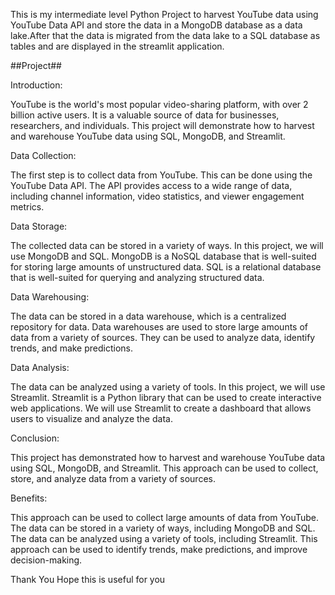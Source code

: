 This is my intermediate level Python Project to harvest YouTube data using YouTube Data API and store the data in a MongoDB database as a data lake.After that the data is migrated from the data lake to a SQL database as tables and are displayed in the streamlit application.

##Project##

Introduction:

YouTube is the world's most popular video-sharing platform, with over 2 billion active users. It is a valuable source of data for businesses, researchers, and individuals. This project will demonstrate how to harvest and warehouse YouTube data using SQL, MongoDB, and Streamlit.

Data Collection:

The first step is to collect data from YouTube. This can be done using the YouTube Data API. The API provides access to a wide range of data, including channel information, video statistics, and viewer engagement metrics.

Data Storage:

The collected data can be stored in a variety of ways. In this project, we will use MongoDB and SQL. MongoDB is a NoSQL database that is well-suited for storing large amounts of unstructured data. SQL is a relational database that is well-suited for querying and analyzing structured data.

Data Warehousing:

The data can be stored in a data warehouse, which is a centralized repository for data. Data warehouses are used to store large amounts of data from a variety of sources. They can be used to analyze data, identify trends, and make predictions.

Data Analysis:

The data can be analyzed using a variety of tools. In this project, we will use Streamlit. Streamlit is a Python library that can be used to create interactive web applications. We will use Streamlit to create a dashboard that allows users to visualize and analyze the data.

Conclusion:

This project has demonstrated how to harvest and warehouse YouTube data using SQL, MongoDB, and Streamlit. This approach can be used to collect, store, and analyze data from a variety of sources.

Benefits:

This approach can be used to collect large amounts of data from YouTube. The data can be stored in a variety of ways, including MongoDB and SQL. The data can be analyzed using a variety of tools, including Streamlit. This approach can be used to identify trends, make predictions, and improve decision-making.

Thank You
Hope this is useful for you
